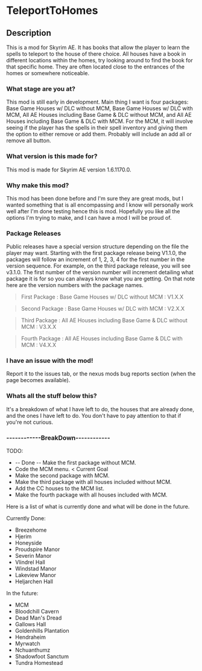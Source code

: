 # TeleportToHomes
## Description
This is a mod for Skyrim AE. It has books that allow the player to learn the spells to teleport to the house of there choice. All houses have a book in different locations within the homes, try looking around to find the book for that specific home. They are often located close to the entrances of the homes or somewhere noticeable.
 
### What stage are you at?
This mod is still early in development. Main thing I want is four packages: Base Game Houses w/ DLC without MCM, Base Game Houses w/ DLC with MCM, All AE Houses including Base Game & DLC without MCM, and All AE Houses including Base Game & DLC with MCM. For the MCM, it will involve seeing if the player has the spells in their spell inventory and giving them the option to either remove or add them. Probably will include an add all or remove all button.

### What version is this made for?
This mod is made for Skyrim AE version 1.6.1170.0. 

### Why make this mod?
This mod has been done before and I'm sure they are great mods, but I wanted something that is all encompassing and I know will personally work well after I'm done testing hence this is mod. Hopefully you like all the options I'm trying to make, and I can have a mod I will be proud of. 

### **Package Releases**
Public releases have a special version structure depending on the file the player may want. Starting with the first package release being V1.1.0, the packages will follow an increment of 1, 2, 3, 4 for the first number in the version sequence. For example, on the third package release, you will see v3.1.0. The first number of the version number will increment detailing what package it is for so you can always know what you are getting. On that note here are the version numbers with the package names.


> First Package : Base Game Houses w/ DLC without MCM : V1.X.X

> Second Package : Base Game Houses w/ DLC with MCM : V2.X.X

> Third Package : All AE Houses including Base Game & DLC without MCM : V3.X.X
 
> Fourth Package : All AE Houses including Base Game & DLC with MCM : V4.X.X


### I have an issue with the mod!
Report it to the issues tab, or the nexus mods bug reports section (when the page becomes available). 


### Whats all the stuff below this?
It's a breakdown of what I have left to do, the houses that are already done, and the ones I have left to do. You don't have to pay attention to that if you're not curious. 


### ------------BreakDown------------

 TODO: 
  - -- Done -- Make the first package without MCM.
  - Code the MCM menu. < Current Goal
  - Make the second package with MCM.
  - Make the third package with all houses included without MCM.
  - Add the CC houses to the MCM list.
  - Make the fourth package with all houses included with MCM.

 Here is a list of what is currently done and what will be done in the future.

Currently Done:
  - Breezehome	
  - Hjerim	
  - Honeyside	
  - Proudspire Manor
  - Severin Manor
  - Vlindrel Hall	
  - Windstad Manor
  - Lakeview Manor
  - Heljarchen Hall

In the future:
 - MCM
 - Bloodchill Cavern
 - Dead Man's Dread
 - Gallows Hall
 - Goldenhills Plantation
 - Hendraheim
 - Myrwatch
 - Nchuanthumz
 - Shadowfoot Sanctum
 - Tundra Homestead
